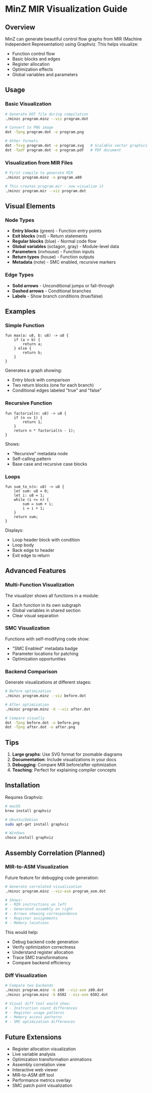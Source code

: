 # MinZ MIR Visualization Guide

## Overview

MinZ can generate beautiful control flow graphs from MIR (Machine Independent Representation) using Graphviz. This helps visualize:
- Function control flow
- Basic blocks and edges
- Register allocation
- Optimization effects
- Global variables and parameters

## Usage

### Basic Visualization

```bash
# Generate DOT file during compilation
./minzc program.minz --viz program.dot

# Convert to PNG image
dot -Tpng program.dot -o program.png

# Other formats
dot -Tsvg program.dot -o program.svg   # Scalable vector graphics
dot -Tpdf program.dot -o program.pdf   # PDF document
```

### Visualization from MIR Files

```bash
# First compile to generate MIR
./minzc program.minz -o program.a80

# This creates program.mir - now visualize it
./minzc program.mir --viz program.dot
```

## Visual Elements

### Node Types

- **Entry blocks** (green) - Function entry points
- **Exit blocks** (red) - Return statements
- **Regular blocks** (blue) - Normal code flow
- **Global variables** (octagon, gray) - Module-level data
- **Parameters** (invhouse) - Function inputs
- **Return types** (house) - Function outputs
- **Metadata** (note) - SMC enabled, recursive markers

### Edge Types

- **Solid arrows** - Unconditional jumps or fall-through
- **Dashed arrows** - Conditional branches
- **Labels** - Show branch conditions (true/false)

## Examples

### Simple Function

```minz
fun max(a: u8, b: u8) -> u8 {
    if (a > b) {
        return a;
    } else {
        return b;
    }
}
```

Generates a graph showing:
- Entry block with comparison
- Two return blocks (one for each branch)
- Conditional edges labeled "true" and "false"

### Recursive Function

```minz
fun factorial(n: u8) -> u8 {
    if (n <= 1) {
        return 1;
    }
    return n * factorial(n - 1);
}
```

Shows:
- "Recursive" metadata node
- Self-calling pattern
- Base case and recursive case blocks

### Loops

```minz
fun sum_to_n(n: u8) -> u8 {
    let sum: u8 = 0;
    let i: u8 = 1;
    while (i <= n) {
        sum = sum + i;
        i = i + 1;
    }
    return sum;
}
```

Displays:
- Loop header block with condition
- Loop body
- Back edge to header
- Exit edge to return

## Advanced Features

### Multi-Function Visualization

The visualizer shows all functions in a module:
- Each function in its own subgraph
- Global variables in shared section
- Clear visual separation

### SMC Visualization

Functions with self-modifying code show:
- "SMC Enabled" metadata badge
- Parameter locations for patching
- Optimization opportunities

### Backend Comparison

Generate visualizations at different stages:

```bash
# Before optimization
./minzc program.minz --viz before.dot

# After optimization
./minzc program.minz -O --viz after.dot

# Compare visually
dot -Tpng before.dot -o before.png
dot -Tpng after.dot -o after.png
```

## Tips

1. **Large graphs**: Use SVG format for zoomable diagrams
2. **Documentation**: Include visualizations in your docs
3. **Debugging**: Compare MIR before/after optimization
4. **Teaching**: Perfect for explaining compiler concepts

## Installation

Requires Graphviz:

```bash
# macOS
brew install graphviz

# Ubuntu/Debian
sudo apt-get install graphviz

# Windows
choco install graphviz
```

## Assembly Correlation (Planned)

### MIR-to-ASM Visualization

Future feature for debugging code generation:

```bash
# Generate correlated visualization
./minzc program.minz --viz-asm program_asm.dot

# Shows:
# - MIR instructions on left
# - Generated assembly on right
# - Arrows showing correspondence
# - Register assignments
# - Memory locations
```

This would help:
- Debug backend code generation
- Verify optimization correctness
- Understand register allocation
- Trace SMC transformations
- Compare backend efficiency

### Diff Visualization

```bash
# Compare two backends
./minzc program.minz -b z80 --viz-asm z80.dot
./minzc program.minz -b 6502 --viz-asm 6502.dot

# Visual diff tool would show:
# - Instruction count differences
# - Register usage patterns
# - Memory access patterns
# - SMC optimization differences
```

## Future Extensions

- Register allocation visualization
- Live variable analysis
- Optimization transformation animations
- Assembly correlation view
- Interactive web viewer
- MIR-to-ASM diff tool
- Performance metrics overlay
- SMC patch point visualization